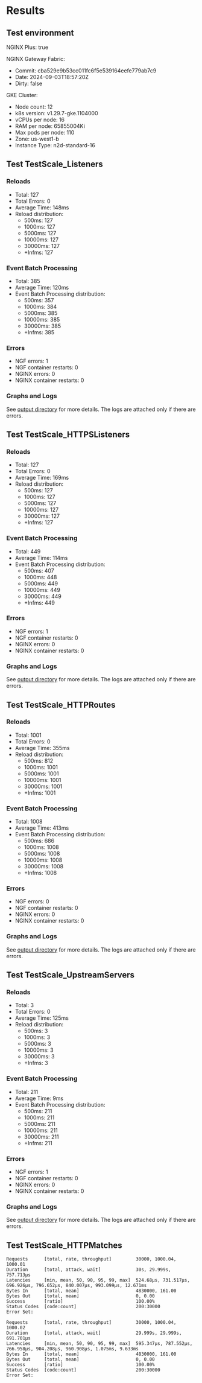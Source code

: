 # Results

## Test environment

NGINX Plus: true

NGINX Gateway Fabric:

- Commit: cba529e9b53cc011fc6f5e539164eefe779ab7c9
- Date: 2024-09-03T18:57:20Z
- Dirty: false

GKE Cluster:

- Node count: 12
- k8s version: v1.29.7-gke.1104000
- vCPUs per node: 16
- RAM per node: 65855004Ki
- Max pods per node: 110
- Zone: us-west1-b
- Instance Type: n2d-standard-16

## Test TestScale_Listeners

### Reloads

- Total: 127
- Total Errors: 0
- Average Time: 148ms
- Reload distribution:
	- 500ms: 127
	- 1000ms: 127
	- 5000ms: 127
	- 10000ms: 127
	- 30000ms: 127
	- +Infms: 127

### Event Batch Processing

- Total: 385
- Average Time: 120ms
- Event Batch Processing distribution:
	- 500ms: 357
	- 1000ms: 384
	- 5000ms: 385
	- 10000ms: 385
	- 30000ms: 385
	- +Infms: 385

### Errors

- NGF errors: 1
- NGF container restarts: 0
- NGINX errors: 0
- NGINX container restarts: 0

### Graphs and Logs

See [output directory](./TestScale_Listeners) for more details.
The logs are attached only if there are errors.

## Test TestScale_HTTPSListeners

### Reloads

- Total: 127
- Total Errors: 0
- Average Time: 169ms
- Reload distribution:
	- 500ms: 127
	- 1000ms: 127
	- 5000ms: 127
	- 10000ms: 127
	- 30000ms: 127
	- +Infms: 127

### Event Batch Processing

- Total: 449
- Average Time: 114ms
- Event Batch Processing distribution:
	- 500ms: 407
	- 1000ms: 448
	- 5000ms: 449
	- 10000ms: 449
	- 30000ms: 449
	- +Infms: 449

### Errors

- NGF errors: 1
- NGF container restarts: 0
- NGINX errors: 0
- NGINX container restarts: 0

### Graphs and Logs

See [output directory](./TestScale_HTTPSListeners) for more details.
The logs are attached only if there are errors.

## Test TestScale_HTTPRoutes

### Reloads

- Total: 1001
- Total Errors: 0
- Average Time: 355ms
- Reload distribution:
	- 500ms: 812
	- 1000ms: 1001
	- 5000ms: 1001
	- 10000ms: 1001
	- 30000ms: 1001
	- +Infms: 1001

### Event Batch Processing

- Total: 1008
- Average Time: 413ms
- Event Batch Processing distribution:
	- 500ms: 686
	- 1000ms: 1008
	- 5000ms: 1008
	- 10000ms: 1008
	- 30000ms: 1008
	- +Infms: 1008

### Errors

- NGF errors: 0
- NGF container restarts: 0
- NGINX errors: 0
- NGINX container restarts: 0

### Graphs and Logs

See [output directory](./TestScale_HTTPRoutes) for more details.
The logs are attached only if there are errors.

## Test TestScale_UpstreamServers

### Reloads

- Total: 3
- Total Errors: 0
- Average Time: 125ms
- Reload distribution:
	- 500ms: 3
	- 1000ms: 3
	- 5000ms: 3
	- 10000ms: 3
	- 30000ms: 3
	- +Infms: 3

### Event Batch Processing

- Total: 211
- Average Time: 9ms
- Event Batch Processing distribution:
	- 500ms: 211
	- 1000ms: 211
	- 5000ms: 211
	- 10000ms: 211
	- 30000ms: 211
	- +Infms: 211

### Errors

- NGF errors: 1
- NGF container restarts: 0
- NGINX errors: 0
- NGINX container restarts: 0

### Graphs and Logs

See [output directory](./TestScale_UpstreamServers) for more details.
The logs are attached only if there are errors.

## Test TestScale_HTTPMatches

```text
Requests      [total, rate, throughput]         30000, 1000.04, 1000.01
Duration      [total, attack, wait]             30s, 29.999s, 757.713µs
Latencies     [min, mean, 50, 90, 95, 99, max]  524.68µs, 731.517µs, 696.926µs, 796.652µs, 840.007µs, 993.099µs, 12.671ms
Bytes In      [total, mean]                     4830000, 161.00
Bytes Out     [total, mean]                     0, 0.00
Success       [ratio]                           100.00%
Status Codes  [code:count]                      200:30000  
Error Set:
```
```text
Requests      [total, rate, throughput]         30000, 1000.04, 1000.02
Duration      [total, attack, wait]             29.999s, 29.999s, 691.701µs
Latencies     [min, mean, 50, 90, 95, 99, max]  595.347µs, 787.552µs, 766.958µs, 904.208µs, 960.908µs, 1.075ms, 9.633ms
Bytes In      [total, mean]                     4830000, 161.00
Bytes Out     [total, mean]                     0, 0.00
Success       [ratio]                           100.00%
Status Codes  [code:count]                      200:30000  
Error Set:
```
